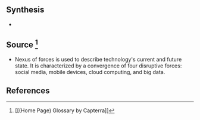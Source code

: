 ## Synthesis
- 
## Source [^1]
- Nexus of forces is used to describe technology's current and future state. It is characterized by a convergence of four disruptive forces: social media, mobile devices, cloud computing, and big data.
## References

[^1]: [[(Home Page) Glossary by Capterra]]